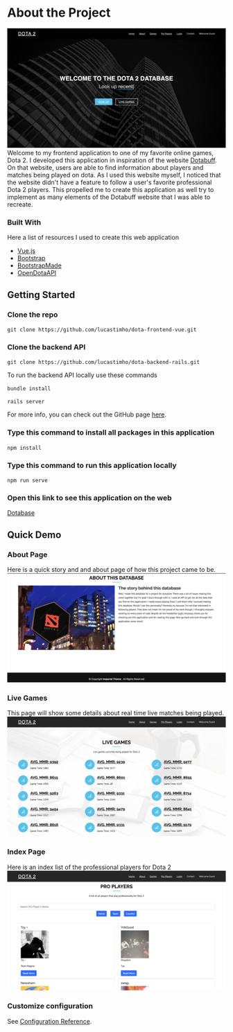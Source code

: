 # About the Project

![dota_frontpage.png](/frontpage.png)
Welcome to my frontend application to one of my favorite online games, Dota 2. I developed this application in inspiration of the website [Dotabuff](https://www.dotabuff.com/). On that website, users are able to find information about players and matches being played on dota. As I used this website myself, I noticed that the website didn't have a feature to follow a user's favorite professional Dota 2 players. This propelled me to create this application as well try to implement as many elements of the Dotabuff website that I was able to recreate.

### Built With

Here a list of resources I used to create this web application

- [Vue.js](https://vuejs.org/)
- [Bootstrap](https://getbootstrap.com/)
- [BootstrapMade](https://bootstrapmade.com/)
- [OpenDotaAPI](https://docs.opendota.com/)

## Getting Started

### Clone the repo

```
git clone https://github.com/lucastimho/dota-frontend-vue.git
```

### Clone the backend API

```
git clone https://github.com/lucastimho/dota-backend-rails.git
```

To run the backend API locally use these commands

```
bundle install
```

```
rails server
```

For more info, you can check out the GitHub page [here](https://github.com/lucastimho/dota-backend-rails).

### Type this command to install all packages in this application

```
npm install
```

### Type this command to run this application locally

```
npm run serve
```

### Open this link to see this application on the web

[Dotabase](https://dotabase.netlify.app)

## Quick Demo

### About Page

Here is a quick story and and about page of how this project came to be.
![About.png](/About.png)

### Live Games

This page will show some details about real time live matches being played.
![LiveGames.png](/Live_games.png)

### Index Page

Here is an index list of the professional players for Dota 2
![Index.png](/Index.png)

### Customize configuration

See [Configuration Reference](https://cli.vuejs.org/config/).
